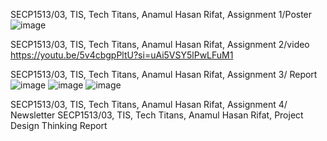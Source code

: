 
SECP1513/03, TIS, Tech Titans, Anamul Hasan Rifat, Assignment 1/Poster ![image](https://github.com/miqbaltariq/SECP1513/assets/148675896/71108ac5-24e6-42e2-b8c1-91b3d537656d)

SECP1513/03, TIS, Tech Titans, Anamul Hasan Rifat, Assignment 2/video https://youtu.be/5v4cbgpPltU?si=uAi5VSY5lPwLFuM1

SECP1513/03, TIS, Tech Titans, Anamul Hasan Rifat, Assignment 3/ Report![image](https://github.com/miqbaltariq/SECP1513/assets/148675896/f3d656d1-1586-4a10-8935-b96a05e1a4b5)
![image](https://github.com/miqbaltariq/SECP1513/assets/148675896/51634c64-6628-4489-8380-3c6f96556f86)
![image](https://github.com/miqbaltariq/SECP1513/assets/148675896/6d908b7a-13d0-46a3-8f68-e1f6c272407a)

 
SECP1513/03, TIS, Tech Titans, Anamul Hasan Rifat, Assignment 4/ Newsletter
SECP1513/03, TIS, Tech Titans, Anamul Hasan Rifat, Project Design Thinking Report

